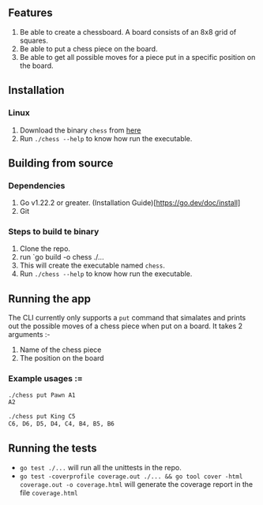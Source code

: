 ## Features
1. Be able to create a chessboard. A board consists of an 8x8 grid of squares.
2. Be able to put a chess piece on the board.
3. Be able to get all possible moves for a piece put in a specific position on the board.

## Installation

### Linux

1. Download the binary `chess` from [here](https://github.com/DragonBuilder/chess/releases/tag/v0.1) 
2. Run `./chess --help` to know how run the executable.

## Building from source

### Dependencies
1. Go v1.22.2 or greater. (Installation Guide)[https://go.dev/doc/install]
2. Git

### Steps to build te binary

1. Clone the repo.
2. run `go build -o chess ./...
3. This will create the executable named `chess`.
4. Run `./chess --help` to know how run the executable.

## Running the app
The CLI currently only supports a `put` command that simalates and prints out the possible moves of a chess piece when put on a board. It takes 2 arguments :- 
   1. Name of the chess piece
   2. The position on the board

### Example usages := 
 
```bash
./chess put Pawn A1
A2
```
 
```bash
./chess put King C5
C6, D6, D5, D4, C4, B4, B5, B6
```

## Running the tests
- `go test ./...` will run all the unittests in the repo.
- `go test -coverprofile coverage.out ./... && go tool cover -html coverage.out -o coverage.html` will generate the coverage report in the file `coverage.html`